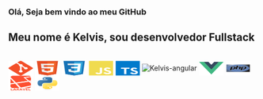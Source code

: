 ### Olá, Seja bem vindo ao meu GitHub
## Meu nome é Kelvis, sou desenvolvedor Fullstack
<div style="display: inline_block"><br>
  <img align="center" alt="Kelvis-Vue" height="30" width="50" src="./assets/git-original.svg">
  <img align="center" alt="Kelvis-HTML" height="30" width="50" src="https://raw.githubusercontent.com/devicons/devicon/master/icons/html5/html5-original.svg">
  <img align="center" alt="Kelvis-CSS" height="30" width="50" src="https://raw.githubusercontent.com/devicons/devicon/master/icons/css3/css3-original.svg">
  <img align="center" alt="Kelvis-Js" height="30" width="50" src="https://raw.githubusercontent.com/devicons/devicon/master/icons/javascript/javascript-plain.svg">
  <img align="center" alt="Kelvis-Ts" height="30" width="50" src="https://raw.githubusercontent.com/devicons/devicon/master/icons/typescript/typescript-plain.svg">
  <img align="center" alt="Kelvis-angular" height="30" width="50" src="https://cdn.jsdelivr.net/gh/devicons/devicon/icons/angularjs/angularjs-original.svg" />
  <img align="center" alt="Kelvis-Vue" height="30" width="50" src="./assets/vuejs-original.svg">
  <img align="center" alt="Kelvis-php" height="30" width="50" src="./assets/php-original.svg">
  <img align="center" alt="Kelvis-laravel" height="30" width="50" src="./assets/laravel-plain-wordmark.svg">
  <img align="center" alt="Kelvis-python" height="30" width="50" src="./assets/python-original.svg">
</div>
